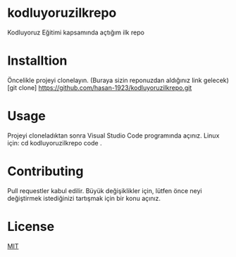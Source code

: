 # kodluyoruzilkrepo
Kodluyoruz Eğitimi kapsamında açtığım ilk repo
# Installtion
Öncelikle projeyi clonelayın. (Buraya sizin reponuzdan aldığınız link gelecek)
[git clone] https://github.com/hasan-1923/kodluyoruzilkrepo.git
# Usage
Projeyi cloneladıktan sonra Visual Studio Code programında açınız.
Linux için:
cd kodluyoruzilkrepo
code .
# Contributing
Pull requestler kabul edilir. Büyük değişiklikler için, lütfen önce neyi değiştirmek istediğinizi tartışmak için bir konu açınız.
# License 
[MIT](https://choosealicense.com/licenses/mit/)
